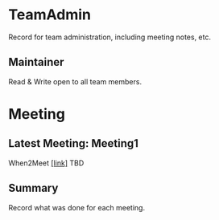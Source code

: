 # TeamAdmin
Record for team administration, including meeting notes, etc.

## Maintainer
Read & Write open to all team members.

# Meeting
## Latest Meeting: Meeting1
When2Meet [[link]](https://www.when2meet.com/?10304448-mjmNL)
TBD

## Summary
Record what was done for each meeting.
